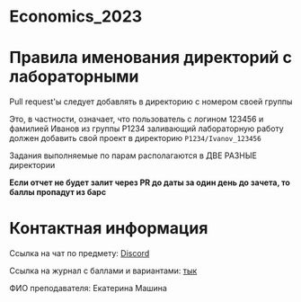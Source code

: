 # Economics_2023

# Правила именования директорий с лабораторными

Pull request'ы следует добавлять в директорию с номером своей группы

Это, в частности, означает, что пользователь с логином 123456  и фамилией Иванов из группы P1234 заливающий лабораторную работу должен добавить свой проект в директорию `P1234/Ivanov_123456`

Задания выполняемые по парам располагаются в ДВЕ РАЗНЫЕ директории

**Если отчет не будет залит через PR до даты за один день до зачета, то баллы пропадут из барс**

# Контактная информация
Ссылка на чат по предмету: [Discord](https://discord.gg/8A3qpQSezn)

Cсылка на журнал с баллами и вариантами: [тык](https://docs.google.com/spreadsheets/d/1127YKL5l8L31hxqCaZPuFQ8Qig-18a1WZ4St4n-JaEA/edit#gid=0)

ФИО преподавателя: Екатерина Машина
